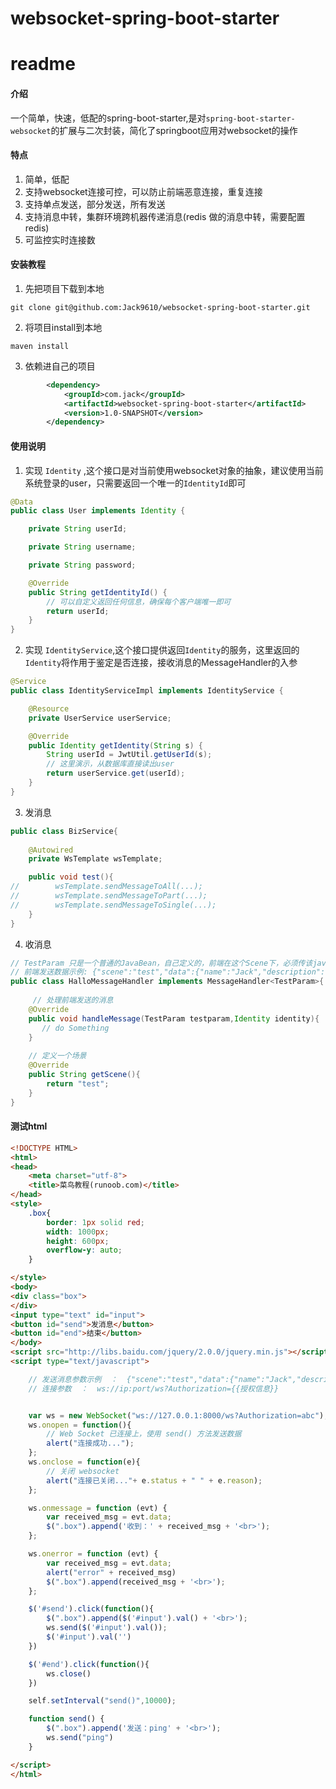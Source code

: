 # websocket-spring-boot-starter

# readme

#### 介绍
一个简单，快速，低配的spring-boot-starter,是对`spring-boot-starter-websocket`的扩展与二次封装，简化了springboot应用对websocket的操作

#### 特点
1. 简单，低配
2. 支持websocket连接可控，可以防止前端恶意连接，重复连接
3. 支持单点发送，部分发送，所有发送
4. 支持消息中转，集群环境跨机器传递消息(redis 做的消息中转，需要配置redis)
5. 可监控实时连接数


#### 安装教程
1. 先把项目下载到本地
```
git clone git@github.com:Jack9610/websocket-spring-boot-starter.git
```
2. 将项目install到本地
```
maven install 
```
3. 依赖进自己的项目
```xml
        <dependency>
            <groupId>com.jack</groupId>
            <artifactId>websocket-spring-boot-starter</artifactId>
            <version>1.0-SNAPSHOT</version>
        </dependency>
```
#### 使用说明
1.  实现 `Identity` ,这个接口是对当前使用websocket对象的抽象，建议使用当前系统登录的user，只需要返回一个唯一的`IdentityId`即可
```java
@Data
public class User implements Identity {

    private String userId;

    private String username;

    private String password;

    @Override
    public String getIdentityId() {
        // 可以自定义返回任何信息，确保每个客户端唯一即可
        return userId;
    }
}
```
2. 实现 `IdentityService`,这个接口提供返回`Identity`的服务，这里返回的`Identity`将作用于鉴定是否连接，接收消息的MessageHandler的入参
```java
@Service
public class IdentityServiceImpl implements IdentityService {

    @Resource
    private UserService userService;

    @Override
    public Identity getIdentity(String s) {
        String userId = JwtUtil.getUserId(s);
        // 这里演示，从数据库直接读出user
        return userService.get(userId);
    }
}
```
3. 发消息
```java
public class BizService{
    
    @Autowired
    private WsTemplate wsTemplate;

    public void test(){
//        wsTemplate.sendMessageToAll(...);
//        wsTemplate.sendMessageToPart(...);
//        wsTemplate.sendMessageToSingle(...);
    }
}
``` 
4. 收消息
```java
// TestParam 只是一个普通的JavaBean，自己定义的，前端在这个Scene下，必须传该javabean对应的json格式数据字符串
// 前端发送数据示例: {"scene":"test","data":{"name":"Jack","description":"一只菜鸟"}}
public class HalloMessageHandler implements MessageHandler<TestParam>{
    
     // 处理前端发送的消息
    @Override
    public void handleMessage(TestParam testparam,Identity identity){
       // do Something
    }
    
    // 定义一个场景
    @Override
    public String getScene(){
        return "test";
    }
}
```

#### 测试html

```html
<!DOCTYPE HTML>
<html>
<head>
    <meta charset="utf-8">
    <title>菜鸟教程(runoob.com)</title>
</head>
<style>
    .box{
        border: 1px solid red;
        width: 1000px;
        height: 600px;
        overflow-y: auto;
    }

</style>
<body>
<div class="box">
</div>
<input type="text" id="input">
<button id="send">发消息</button>
<button id="end">结束</button>
</body>
<script src="http://libs.baidu.com/jquery/2.0.0/jquery.min.js"></script>
<script type="text/javascript">

    // 发送消息参数示例  ：  {"scene":"test","data":{"name":"Jack","description":"一只菜鸟"}}
    // 连接参数  ：  ws://ip:port/ws?Authorization={{授权信息}}


    var ws = new WebSocket("ws://127.0.0.1:8000/ws?Authorization=abc");
    ws.onopen = function(){
        // Web Socket 已连接上，使用 send() 方法发送数据
        alert("连接成功...");
    };
    ws.onclose = function(e){
        // 关闭 websocket
        alert("连接已关闭..."+ e.status + " " + e.reason);
    };

    ws.onmessage = function (evt) {
        var received_msg = evt.data;
        $(".box").append('收到：' + received_msg + '<br>');
    };

    ws.onerror = function (evt) {
        var received_msg = evt.data;
        alert("error" + received_msg)
        $(".box").append(received_msg + '<br>');
    };

    $('#send').click(function(){
        $(".box").append($('#input').val() + '<br>');
        ws.send($('#input').val());
        $('#input').val('')
    })

    $('#end').click(function(){
        ws.close()
    })

    self.setInterval("send()",10000);

    function send() {
        $(".box").append('发送：ping' + '<br>');
        ws.send("ping")
    }

</script>
</html>

```

